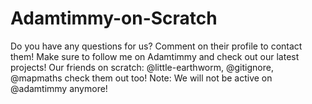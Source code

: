 # Adamtimmy-on-Scratch
Do you have any questions for us? Comment on their profile to contact them! Make sure to follow me on Adamtimmy and check out our latest projects!
Our friends on scratch: @little-earthworm, @gitignore, @mapmaths 
 check them out too!
Note: We will not be active on @adamtimmy anymore! 
